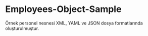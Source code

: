 # Employees-Object-Sample
Örnek personel nesnesi XML, YAML ve JSON dosya formatlarında oluşturulmuştur.
